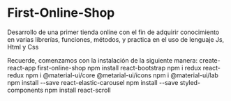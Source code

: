 # First-Online-Shop
Desarrollo de una primer tienda online con el fin de adquirir conocimiento en varias librerías, funciones, métodos, y practica en el uso de lenguaje Js, Html y Css

Recuerde, comenzamos con la instalación de la siguiente manera:
create-react-app first-online-shop
npm install react-bootstrap <!-- to use bootstrap
npm install react-router-dom
npm install node-sass <!-- to use files scss. npm install node-sass@4.14.1 this versión is more compatible -->
npm i redux react-redux
npm i @material-ui/core @metarial-ui/icons <!-- npm i @material-ui/core @metarial-ui/icons -->
npm i @material-ui/lab
npm install --save react-elastic-carousel <!-- It's necessary to use carousel -->
npm install --save styled-components <!-- It's necessary to use react elastic carousel for styling -->
npm install react-scroll  <!-- It's necessary for moving between sections -->